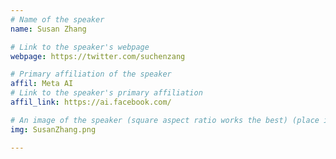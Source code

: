 ```yaml
---
# Name of the speaker
name: Susan Zhang

# Link to the speaker's webpage
webpage: https://twitter.com/suchenzang

# Primary affiliation of the speaker
affil: Meta AI
# Link to the speaker's primary affiliation
affil_link: https://ai.facebook.com/

# An image of the speaker (square aspect ratio works the best) (place in the `assets/img/speakers` directory)
img: SusanZhang.png

---
```


<!-- Whatever you write below will show up as the speaker's bio -->
